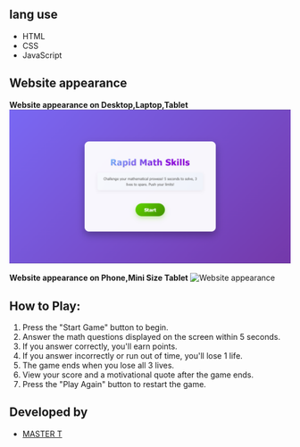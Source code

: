 ## lang use
* HTML
* CSS
* JavaScript
## Website appearance
**Website appearance on Desktop,Laptop,Tablet**
![Website appearance](Desktopver_Screenshot.png)

**Website appearance on Phone,Mini Size Tablet**
![Website appearance](Phonever_screenshot.png)

## How to Play:

1. Press the "Start Game" button to begin.
2. Answer the math questions displayed on the screen within 5 seconds.
3. If you answer correctly, you'll earn points.
4. If you answer incorrectly or run out of time, you'll lose 1 life.
5. The game ends when you lose all 3 lives.
6. View your score and a motivational quote after the game ends.
7. Press the "Play Again" button to restart the game.

## Developed by
* [MASTER T](https://github.com/MASTER-TANKHUN)